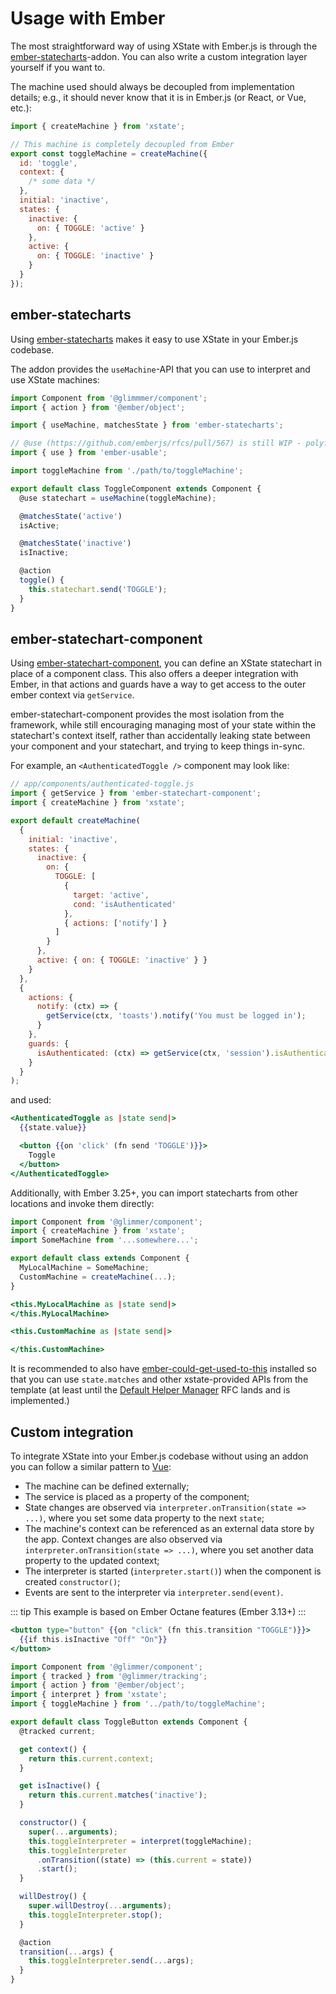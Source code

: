 # Usage with Ember

The most straightforward way of using XState with Ember.js is through the [ember-statecharts](https://ember-statecharts.com)-addon.
You can also write a custom integration layer yourself if you want to.

The machine used should always be decoupled from implementation details; e.g., it should never know that it is in Ember.js (or React, or Vue, etc.):

```js
import { createMachine } from 'xstate';

// This machine is completely decoupled from Ember
export const toggleMachine = createMachine({
  id: 'toggle',
  context: {
    /* some data */
  },
  initial: 'inactive',
  states: {
    inactive: {
      on: { TOGGLE: 'active' }
    },
    active: {
      on: { TOGGLE: 'inactive' }
    }
  }
});
```

## ember-statecharts

Using [ember-statecharts](https://ember-statecharts.com) makes it easy to use
XState in your Ember.js codebase.

The addon provides the `useMachine`-API that you can use to interpret and use
XState machines:

```js
import Component from '@glimmmer/component';
import { action } from '@ember/object';

import { useMachine, matchesState } from 'ember-statecharts';

// @use (https://github.com/emberjs/rfcs/pull/567) is still WIP - polyfill it
import { use } from 'ember-usable';

import toggleMachine from './path/to/toggleMachine';

export default class ToggleComponent extends Component {
  @use statechart = useMachine(toggleMachine);

  @matchesState('active')
  isActive;

  @matchesState('inactive')
  isInactive;

  @action
  toggle() {
    this.statechart.send('TOGGLE');
  }
}
```

## ember-statechart-component

Using [ember-statechart-component](https://github.com/NullVoxPopuli/ember-statechart-component), you can
define an XState statechart in place of a component class. This also offers a deeper integration with Ember,
in that actions and guards have a way to get access to the outer ember context via `getService`.

ember-statechart-component provides the most isolation from the framework, while still encouraging managing
most of your state within the statechart's context itself, rather than accidentally leaking state between your
component and your statechart, and trying to keep things in-sync.

For example, an `<AuthenticatedToggle />` component may look like:

```js
// app/components/authenticated-toggle.js
import { getService } from 'ember-statechart-component';
import { createMachine } from 'xstate';

export default createMachine(
  {
    initial: 'inactive',
    states: {
      inactive: {
        on: {
          TOGGLE: [
            {
              target: 'active',
              cond: 'isAuthenticated'
            },
            { actions: ['notify'] }
          ]
        }
      },
      active: { on: { TOGGLE: 'inactive' } }
    }
  },
  {
    actions: {
      notify: (ctx) => {
        getService(ctx, 'toasts').notify('You must be logged in');
      }
    },
    guards: {
      isAuthenticated: (ctx) => getService(ctx, 'session').isAuthenticated
    }
  }
);
```

and used:

```hbs
<AuthenticatedToggle as |state send|>
  {{state.value}}

  <button {{on 'click' (fn send 'TOGGLE')}}>
    Toggle
  </button>
</AuthenticatedToggle>
```

Additionally, with Ember 3.25+, you can import statecharts from other locations and invoke them directly:

```js
import Component from '@glimmer/component';
import { createMachine } from 'xstate';
import SomeMachine from '...somewhere...';

export default class extends Component {
  MyLocalMachine = SomeMachine;
  CustomMachine = createMachine(...);
}
```

```hbs
<this.MyLocalMachine as |state send|>
</this.MyLocalMachine>

<this.CustomMachine as |state send|>

</this.CustomMachine>
```

It is recommended to also have [ember-could-get-used-to-this](https://github.com/pzuraq/ember-could-get-used-to-this/)
installed so that you can use `state.matches` and other xstate-provided APIs from the template (at least until the
[Default Helper Manager](https://github.com/emberjs/rfcs/pull/756) RFC lands and is implemented.)

## Custom integration

To integrate XState into your Ember.js codebase without using an addon you can
follow a similar pattern to [Vue](./vue.md):

- The machine can be defined externally;
- The service is placed as a property of the component;
- State changes are observed via `interpreter.onTransition(state => ...)`, where you set some data property to the next `state`;
- The machine's context can be referenced as an external data store by the app. Context changes are also observed via `interpreter.onTransition(state => ...)`, where you set another data property to the updated context;
- The interpreter is started (`interpreter.start()`) when the component is created `constructor()`;
- Events are sent to the interpreter via `interpreter.send(event)`.

::: tip
This example is based on Ember Octane features (Ember 3.13+)
:::

```handlebars
<button type="button" {{on "click" (fn this.transition "TOGGLE")}}>
  {{if this.isInactive "Off" "On"}}
</button>
```

```js
import Component from '@glimmer/component';
import { tracked } from '@glimmer/tracking';
import { action } from '@ember/object';
import { interpret } from 'xstate';
import { toggleMachine } from '../path/to/toggleMachine';

export default class ToggleButton extends Component {
  @tracked current;

  get context() {
    return this.current.context;
  }

  get isInactive() {
    return this.current.matches('inactive');
  }

  constructor() {
    super(...arguments);
    this.toggleInterpreter = interpret(toggleMachine);
    this.toggleInterpreter
      .onTransition((state) => (this.current = state))
      .start();
  }

  willDestroy() {
    super.willDestroy(...arguments);
    this.toggleInterpreter.stop();
  }

  @action
  transition(...args) {
    this.toggleInterpreter.send(...args);
  }
}
```

